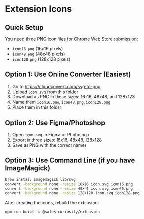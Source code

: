 # Extension Icons

## Quick Setup

You need three PNG icon files for Chrome Web Store submission:
- `icon16.png` (16x16 pixels)
- `icon48.png` (48x48 pixels)  
- `icon128.png` (128x128 pixels)

## Option 1: Use Online Converter (Easiest)

1. Go to https://cloudconvert.com/svg-to-png
2. Upload `icon.svg` from this folder
3. Download as PNG in these sizes: 16x16, 48x48, and 128x128
4. Name them `icon16.png`, `icon48.png`, `icon128.png`
5. Place them in this folder

## Option 2: Use Figma/Photoshop

1. Open `icon.svg` in Figma or Photoshop
2. Export in three sizes: 16x16, 48x48, 128x128
3. Save as PNG with the correct names

## Option 3: Use Command Line (if you have ImageMagick)

```bash
brew install imagemagick librsvg
convert -background none -resize 16x16 icon.svg icon16.png
convert -background none -resize 48x48 icon.svg icon48.png
convert -background none -resize 128x128 icon.svg icon128.png
```

After creating the icons, rebuild the extension:
```bash
npm run build -w @sales-curiosity/extension
```

